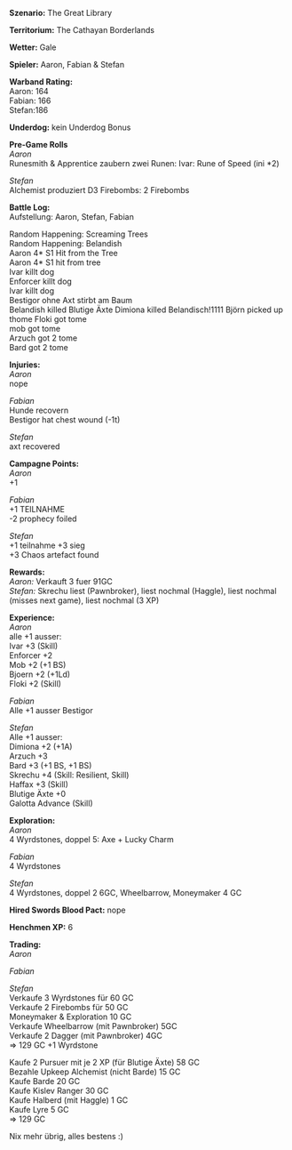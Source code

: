 **Szenario:** The Great Library

**Territorium:** The Cathayan Borderlands

**Wetter:** Gale

**Spieler:** Aaron, Fabian & Stefan

**Warband Rating:**  
Aaron: 164  
Fabian: 166  
Stefan:186   

**Underdog:** kein Underdog Bonus   

**Pre-Game Rolls**  
*Aaron*  
Runesmith & Apprentice zaubern zwei Runen:
Ivar: Rune of Speed (ini *2)

*Stefan*  
Alchemist produziert D3 Firebombs:
2 Firebombs

**Battle Log:**  
Aufstellung: Aaron, Stefan, Fabian

Random Happening: Screaming Trees  
Random Happening: Belandish  
Aaron 4* S1 Hit from the Tree  
Aaron 4* S1 hit from tree  
Ivar killt dog  
Enforcer killt dog  
Ivar killt dog  
Bestigor ohne Axt stirbt am Baum  
Belandish killed Blutige Äxte
Dimiona killed Belandisch!1111
Björn picked up thome
Floki got tome  
mob got tome  
Arzuch got 2 tome  
Bard got 2 tome  


**Injuries:**  
*Aaron*  
nope  

*Fabian*  
Hunde recovern  
Bestigor hat chest wound (-1t)  

*Stefan*  
axt recovered  

**Campagne Points:**  
*Aaron*  
+1  

*Fabian*  
+1  TEILNAHME  
-2 prophecy foiled  

*Stefan*  
+1 teilnahme
+3 sieg  
+3 Chaos artefact found  

**Rewards:**  
*Aaron:* Verkauft 3 fuer 91GC  
*Stefan:* Skrechu liest (Pawnbroker), liest nochmal (Haggle), liest nochmal (misses next game), liest nochmal (3 XP)  


**Experience:**  
*Aaron*  
alle +1 ausser:  
Ivar +3 (Skill)  
Enforcer +2  
Mob +2 (+1 BS)  
Bjoern +2 (+1Ld)   
Floki +2 (Skill)   

*Fabian*  
Alle +1 ausser Bestigor  

*Stefan*  
Alle +1 ausser:  
Dimiona +2 (+1A)  
Arzuch +3  
Bard +3 (+1 BS, +1 BS)  
Skrechu +4 (Skill: Resilient, Skill)  
Haffax +3 (Skill)  
Blutige Äxte +0  
Galotta Advance (Skill)  

**Exploration:**  
*Aaron*  
4 Wyrdstones, doppel 5: Axe + Lucky Charm  

*Fabian*  
4 Wyrdstones  

*Stefan*  
4 Wyrdstones, doppel 2 6GC, Wheelbarrow, Moneymaker 4 GC  

**Hired Swords Blood Pact:**
nope  

**Henchmen XP:**
6  

**Trading:**  
*Aaron*  

*Fabian*  

*Stefan*   
Verkaufe 3 Wyrdstones für 60 GC   
Verkaufe 2 Firebombs für 50 GC  
Moneymaker & Exploration 10 GC  
Verkaufe Wheelbarrow (mit Pawnbroker) 5GC  
Verkaufe 2 Dagger (mit Pawnbroker) 4GC  
=> 129 GC +1 Wyrdstone  

Kaufe 2 Pursuer mit je 2 XP (für Blutige Äxte) 58 GC  
Bezahle Upkeep Alchemist (nicht Barde) 15 GC  
Kaufe Barde 20 GC  
Kaufe Kislev Ranger 30 GC  
Kaufe Halberd (mit Haggle) 1 GC  
Kaufe Lyre 5 GC  
=> 129 GC

Nix mehr übrig, alles bestens :)
